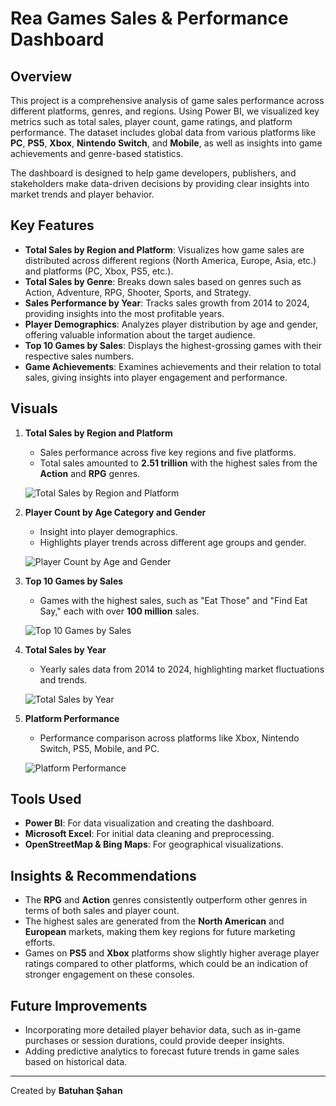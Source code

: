 # Rea Games Sales & Performance Dashboard

## Overview

This project is a comprehensive analysis of game sales performance across different platforms, genres, and regions. Using Power BI, we visualized key metrics such as total sales, player count, game ratings, and platform performance. The dataset includes global data from various platforms like **PC**, **PS5**, **Xbox**, **Nintendo Switch**, and **Mobile**, as well as insights into game achievements and genre-based statistics.

The dashboard is designed to help game developers, publishers, and stakeholders make data-driven decisions by providing clear insights into market trends and player behavior.

## Key Features

- **Total Sales by Region and Platform**: Visualizes how game sales are distributed across different regions (North America, Europe, Asia, etc.) and platforms (PC, Xbox, PS5, etc.).
- **Total Sales by Genre**: Breaks down sales based on genres such as Action, Adventure, RPG, Shooter, Sports, and Strategy.
- **Sales Performance by Year**: Tracks sales growth from 2014 to 2024, providing insights into the most profitable years.
- **Player Demographics**: Analyzes player distribution by age and gender, offering valuable information about the target audience.
- **Top 10 Games by Sales**: Displays the highest-grossing games with their respective sales numbers.
- **Game Achievements**: Examines achievements and their relation to total sales, giving insights into player engagement and performance.

## Visuals

1. **Total Sales by Region and Platform**
   - Sales performance across five key regions and five platforms.
   - Total sales amounted to **2.51 trillion** with the highest sales from the **Action** and **RPG** genres.
   
   ![Total Sales by Region and Platform](path/to/visual1.png)  <!-- Replace with actual image path -->

2. **Player Count by Age Category and Gender**
   - Insight into player demographics.
   - Highlights player trends across different age groups and gender.
   
   ![Player Count by Age and Gender](path/to/visual2.png)  <!-- Replace with actual image path -->

3. **Top 10 Games by Sales**
   - Games with the highest sales, such as "Eat Those" and "Find Eat Say," each with over **100 million** sales.
   
   ![Top 10 Games by Sales](path/to/visual3.png)  <!-- Replace with actual image path -->

4. **Total Sales by Year**
   - Yearly sales data from 2014 to 2024, highlighting market fluctuations and trends.
   
   ![Total Sales by Year](path/to/visual4.png)  <!-- Replace with actual image path -->

5. **Platform Performance**
   - Performance comparison across platforms like Xbox, Nintendo Switch, PS5, Mobile, and PC.
   
   ![Platform Performance](path/to/visual5.png)  <!-- Replace with actual image path -->

## Tools Used

- **Power BI**: For data visualization and creating the dashboard.
- **Microsoft Excel**: For initial data cleaning and preprocessing.
- **OpenStreetMap & Bing Maps**: For geographical visualizations.

## Insights & Recommendations

- The **RPG** and **Action** genres consistently outperform other genres in terms of both sales and player count.
- The highest sales are generated from the **North American** and **European** markets, making them key regions for future marketing efforts.
- Games on **PS5** and **Xbox** platforms show slightly higher average player ratings compared to other platforms, which could be an indication of stronger engagement on these consoles.

## Future Improvements

- Incorporating more detailed player behavior data, such as in-game purchases or session durations, could provide deeper insights.
- Adding predictive analytics to forecast future trends in game sales based on historical data.

---

Created by **Batuhan Şahan**
